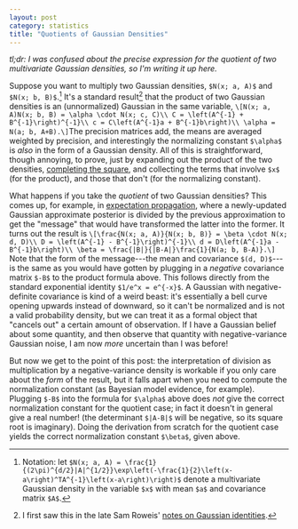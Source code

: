```yaml
---
layout: post
category: statistics
title: "Quotients of Gaussian Densities"
---
```


*tl;dr: I was confused about the precise expression for
  the quotient of two multivariate Gaussian densities, so I'm writing
 it up here.*

Suppose you want to multiply two Gaussian densities, `$N(x; a,
A)$` and `$N(x; b, B)$`.[^1] It's a
standard result[^2] that the product of two Gaussian densities is
an (unnormalized) Gaussian in the same variable,
`\[N(x; a, A)N(x; b, B) = \alpha \cdot N(x; c, C)\\
C = \left(A^{-1} + B^{-1}\right)^{-1}\\
c = C\left(A^{-1}a + B^{-1}b\right)\\
\alpha = N(a; b, A+B).\]`The precision matrices add, the means are averaged weighted
by precision, and interestingly the normalizing constant `$\alpha$` is *also* in
the form of a Gaussian density. All of this is straightforward, though annoying, to prove, just by
expanding out the product of the two densities,
[completing the square](https://learnbayes.org/index.php?option=com_content&view=article&id=77:completesquare&catid=83&Itemid=479&showall=&limitstart=1),
and collecting the terms that involve `$x$` (for the product), and those
that don't (for the normalizing constant). 

What happens if you take the *quotient* of two Gaussian densities?
This comes up, for example, in
[expectation propagation](http://research.microsoft.com/en-us/um/people/minka/papers/ep/roadmap.html),
where a newly-updated Gaussian approximate posterior is divided by the previous approximation
to get the "message" that would have transformed the latter into the former. It turns out the result is
`\[\frac{N(x; a, A)}{N(x; b, B)} = \beta \cdot N(x; d, D)\\ D = \left(A^{-1} - B^{-1}\right)^{-1}\\ d = D\left(A^{-1}a - B^{-1}b\right)\\ \beta = \frac{|B|}{|B-A|}\frac{1}{N(a; b, B-A)}.\]`
Note that the form of the message---the mean and covariance
`$(d, D)$`---is the same as you would have gotten by plugging in a
*negative* covariance matrix `$-B$` to the product formula above. This
follows directly from the standard exponential identity `$1/e^x = e^{-x}$`. A
Gaussian with negative-definite covariance is kind of a weird
beast: it's essentially a bell curve opening upwards instead of
downward, so it can't be normalized and is not a valid probability density, but
we can treat it as a formal object that "cancels out" a certain amount
of observation. If I have a Gaussian belief about some quantity, and
then observe that quantity with negative-variance Gaussian noise, I am
now *more* uncertain than I was before!

But now we get to the point of this post: the interpretation of
division as multiplication by a negative-variance density is workable
if you only care about the *form* of the result, but it falls apart
when you need to compute the normalization constant (as Bayesian
model evidence, for example). Plugging `$-B$` into the
formula for `$\alpha$` above does *not* give the correct normalization
constant for the quotient case; in fact it doesn't in general give a real
number! (the determinant `$|A-B|$` will be negative, so its square root
is imaginary). Doing the derivation from scratch for the quotient case
yields the correct normalization constant `$\beta$`, given above.

[^1]: Notation: let `$N(x; a, A) = \frac{1}{(2\pi)^{d/2}|A|^{1/2}}\exp\left(-\frac{1}{2}\left(x-a\right)^TA^{-1}\left(x-a\right)\right)$` denote a multivariate Gaussian density in the variable `$x$` with mean `$a$` and covariance matrix `$A$`.
[^2]: I first saw this in the late Sam Roweis' [notes on Gaussian identities](http://www.cs.nyu.edu/~roweis/notes/gaussid.pdf).

